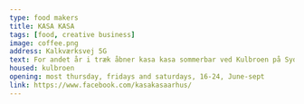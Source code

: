 ```yaml
---
type: food makers
title: KASA KASA
tags: [food, creative business]
image: coffee.png
address: Kalkværksvej 5G
text: For andet år i træk åbner kasa kasa sommerbar ved Kulbroen på Sydhavnen.
housed: kulbroen
opening: most thursday, fridays and saturdays, 16-24, June-sept
link: https://www.facebook.com/kasakasaarhus/
---
```

